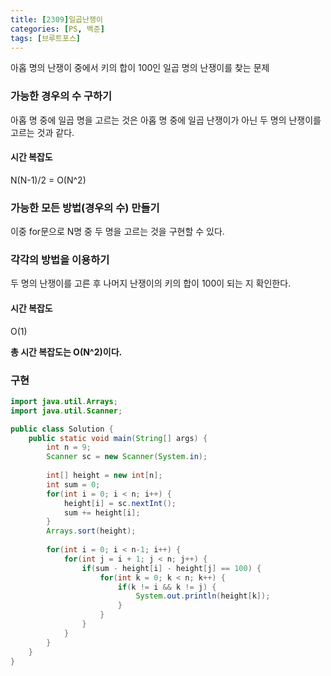 ```yaml
---
title: [2309]일곱난쟁이
categories: [PS, 백준]
tags: [브루트포스]
---
```


아홉 명의 난쟁이 중에서 키의 합이 100인 일곱 명의 난쟁이를 찾는 문제

### 가능한 경우의 수 구하기

아홉 명 중에 일곱 명을 고르는 것은 아홉 명 중에 일곱 난쟁이가 아닌 두 명의 난쟁이를 고르는 것과 같다.

#### 시간 복잡도

N(N-1)/2 = O(N^2)



### 가능한 모든 방법(경우의 수) 만들기

이중 for문으로 N명 중 두 명을 고르는 것을 구현할 수 있다.



### 각각의 방법을 이용하기

두 명의 난쟁이를 고른 후 나머지 난쟁이의 키의 합이 100이 되는 지 확인한다.

#### 시간 복잡도

O(1)



 **총 시간 복잡도는 O(N^2)이다.**



### 구현

```java
import java.util.Arrays;
import java.util.Scanner;

public class Solution {
    public static void main(String[] args) {
        int n = 9;
        Scanner sc = new Scanner(System.in);
        
        int[] height = new int[n];
        int sum = 0;
        for(int i = 0; i < n; i++) {
            height[i] = sc.nextInt();
            sum += height[i];
        }
        Arrays.sort(height);
        
        for(int i = 0; i < n-1; i++) {
            for(int j = i + 1; j < n; j++) {
                if(sum - height[i] - height[j] == 100) {
                    for(int k = 0; k < n; k++) {
                        if(k != i && k != j) {
                            System.out.println(height[k]);
                        }
                    }
                }
            }
        }
    }
}

```



